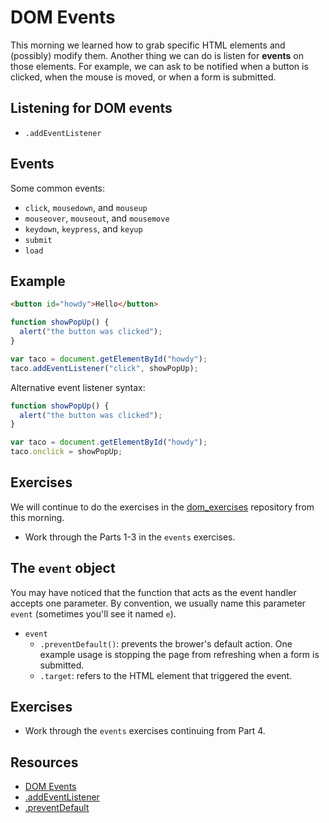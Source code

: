 # DOM Events

This morning we learned how to grab specific HTML elements and
(possibly) modify them. Another thing we can do is listen for
__events__ on those elements. For example, we can ask to be notified
when a button is clicked, when the mouse is moved, or when a form is
submitted.

## Listening for DOM events

- `.addEventListener`

## Events

Some common events:

- `click`, `mousedown`, and `mouseup`
- `mouseover`, `mouseout`, and `mousemove`
- `keydown`, `keypress`, and `keyup`
- `submit`
- `load`

## Example

```html
<button id="howdy">Hello</button>
```

```javascript
function showPopUp() {
  alert("the button was clicked");
}

var taco = document.getElementById("howdy");
taco.addEventListener("click", showPopUp);
```

Alternative event listener syntax:

```javascript
function showPopUp() {
  alert("the button was clicked");
}

var taco = document.getElementById("howdy");
taco.onclick = showPopUp;
```

## Exercises

We will continue to do the exercises in the
[dom_exercises](https://github.com/wdi-sf-jan/dom_exercises)
repository from this morning.

- Work through the Parts 1-3 in the `events` exercises.

## The `event` object

You may have noticed that the function that acts as the event handler
accepts one parameter. By convention, we usually name this parameter
`event` (sometimes you'll see it named `e`).

- `event`
    - `.preventDefault()`: prevents the brower's default action. One
      example usage is stopping the page from refreshing when a form
      is submitted.
    - `.target`: refers to the HTML element that triggered the event.

## Exercises

- Work through the `events` exercises continuing from Part 4.

## Resources

- [DOM Events](http://en.wikipedia.org/wiki/DOM_events)
- [.addEventListener](https://developer.mozilla.org/en-US/docs/Web/API/EventTarget.addEventListener)
- [.preventDefault](https://developer.mozilla.org/en-US/docs/Web/API/event.preventDefault)
